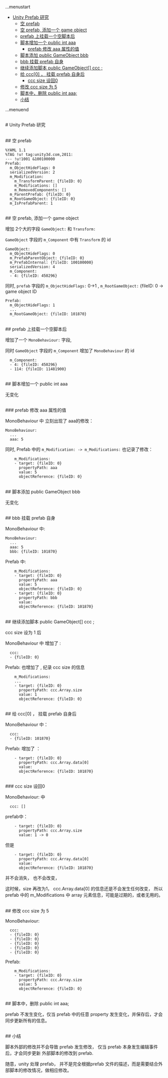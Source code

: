 ...menustart

 - [Unity Prefab 研究](#78b2b08ad01c22c1f14bc8819c10dd29)
	 - [空 prefab](#6d709c5dbee8c6e1d4833e35ea5ed9a3)
	 - [空 prefab, 添加一个 game object](#e386fc72a64bbb6f28f320bfcc082f2a)
	 - [prefab 上挂载一个空脚本后](#35ca7ecc7d43115b34d96761e3a112d7)
	 - [脚本增加一个 public int aaa](#8e11a01ecccc92c779ea4236c659dacf)
		 - [prefab 修改 aaa 属性的值](#d7521ff8314459d28ef10fa96c59e054)
	 - [脚本添加 public GameObject bbb](#94720a7b28fb47e9d387e0e3182ce839)
	 - [bbb 挂载 prefab 自身](#b4236c8d3afa787bc275008053008471)
	 - [继续添加脚本 public GameObject\[\] ccc ;](#6631c7ed396f518c2bfa5571fe54398b)
	 - [给 ccc\[0\] ， 挂载 prefab 自身后](#4e88c150f945c68cc53c3796fdc3c04e)
		 - [ccc size 设回0](#d26305a20f7a0ecc5633081925662694)
	 - [修改 ccc size 为 5](#580d91660f00d6322bd42b9483f32333)
	 - [脚本中，删除 public int aaa;](#bc66081dee086ba862581d22f6a78bfb)
	 - [小结](#5db9fd7c5a5554033a1f4bb7e6d86e7e)

...menuend



<h2 id="78b2b08ad01c22c1f14bc8819c10dd29"></h2>
# Unity Prefab 研究

<h2 id="6d709c5dbee8c6e1d4833e35ea5ed9a3"></h2>
## 空 prefab

```
%YAML 1.1
%TAG !u! tag:unity3d.com,2011:
--- !u!1001 &100100000
Prefab:
  m_ObjectHideFlags: 0
  serializedVersion: 2
  m_Modification:
    m_TransformParent: {fileID: 0}
    m_Modifications: []
    m_RemovedComponents: []
  m_ParentPrefab: {fileID: 0}
  m_RootGameObject: {fileID: 0}
  m_IsPrefabParent: 1

```

<h2 id="e386fc72a64bbb6f28f320bfcc082f2a"></h2>
## 空 prefab, 添加一个 game object


增加 2个大的字段 `GameObject:`  和  `Transform:`

`GameObject` 字段的 `m_Component` 中有 `Transform` 的 id

```
GameObject:
  m_ObjectHideFlags: 0
  m_PrefabParentObject: {fileID: 0}
  m_PrefabInternal: {fileID: 100100000}
  serializedVersion: 4
  m_Component:
  - 4: {fileID: 450296}
```


同时, `prefab` 字段的 `m_ObjectHideFlags:` 0->1 , `m_RootGameObject:` {fileID:  0 -> game object ID

```
Prefab:
  m_ObjectHideFlags: 1
  ...
  m_RootGameObject: {fileID: 101870}
```


<h2 id="35ca7ecc7d43115b34d96761e3a112d7"></h2>
## prefab 上挂载一个空脚本后

增加了一个 `MonoBehaviour:` 字段,

同时  `GameObject` 字段的 `m_Component` 增加了 `MonoBehaviour` 的 id

```
  m_Component:
  - 4: {fileID: 450296}
  - 114: {fileID: 11481900}
```


<h2 id="8e11a01ecccc92c779ea4236c659dacf"></h2>
## 脚本增加一个 public int aaa

无变化

<h2 id="d7521ff8314459d28ef10fa96c59e054"></h2>
###  prefab 修改 aaa 属性的值


MonoBehaviour 中 立刻出现了 aaa的修改：

```
MonoBehaviour:
  ...
  aaa: 5
```

同时, Prefab 中的   `m_Modification: -> m_Modifications:` 也记录了修改：

```
    m_Modifications:
    - target: {fileID: 0}
      propertyPath: aaa
      value: 5
      objectReference: {fileID: 0}
```


<h2 id="94720a7b28fb47e9d387e0e3182ce839"></h2>
## 脚本添加 public GameObject bbb

无变化


<h2 id="b4236c8d3afa787bc275008053008471"></h2>
## bbb 挂载 prefab 自身

MonoBehaviour 中:  

```
MonoBehaviour:
  ...
  aaa: 5
  bbb: {fileID: 101870}
```
  

Prefab 中:

```
    m_Modifications:
    - target: {fileID: 0}
      propertyPath: aaa
      value: 5
      objectReference: {fileID: 0}
    - target: {fileID: 0}
      propertyPath: bbb
      value: 
      objectReference: {fileID: 101870}
```

<h2 id="6631c7ed396f518c2bfa5571fe54398b"></h2>
## 继续添加脚本 public GameObject[] ccc ;

ccc size 设为 1 后

MonoBehaviour 中 增加了 :

```
  ccc:
  - {fileID: 0}
```

Prefab: 也增加了 , 纪录 ccc size 的信息

```
    m_Modifications:
    ...
    - target: {fileID: 0}
      propertyPath: ccc.Array.size
      value: 1
      objectReference: {fileID: 0}
```


<h2 id="4e88c150f945c68cc53c3796fdc3c04e"></h2>
## 给 ccc[0] ， 挂载 prefab 自身后

MonoBehaviour 中：

```
  ccc:
  - {fileID: 101870}
```

Prefab: 增加了 ：

```
    - target: {fileID: 0}
      propertyPath: ccc.Array.data[0]
      value: 
      objectReference: {fileID: 101870}
```


<h2 id="d26305a20f7a0ecc5633081925662694"></h2>
### ccc size 设回0 

MonoBehaviour: 中

```
  ccc: []
```

prefab中：

```
    - target: {fileID: 0}
      propertyPath: ccc.Array.size
      value: 1 -> 0
```

但是

```
    - target: {fileID: 0}
      propertyPath: ccc.Array.data[0]
      value: 
      objectReference: {fileID: 101870}
```

并不会消失， 也不会改变， 

这时候，size 再改为1， ccc.Array.data[0] 的信息还是不会发生任何改变，
所以 prefab 中的 m_Modifications 中 array 元素信息，可能是过期的，或者无用的。

<h2 id="580d91660f00d6322bd42b9483f32333"></h2>
## 修改 ccc size 为 5

MonoBehaviour:

```
  ccc:
  - {fileID: 0}
  - {fileID: 0}
  - {fileID: 0}
  - {fileID: 0}
  - {fileID: 0}
```

Prefab:

```
    m_Modifications:
    - target: {fileID: 0}
      propertyPath: ccc.Array.size
      value: 5
      objectReference: {fileID: 0}
```

<h2 id="bc66081dee086ba862581d22f6a78bfb"></h2>
## 脚本中，删除 public int aaa;

prefab 不发生变化，仅当 prefab 中的任意 property 发生变化，并保存后，才会同步更新所有的信息。


<h2 id="5db9fd7c5a5554033a1f4bb7e6d86e7e"></h2>
## 小结

脚本外部的修改并不会导致 prefab 发生修改， 仅当 prefab 本身发生编辑事件后，才会同步更新 外部脚本的修改到 prefab.

随意，unity 处理 prefab， 并不是完全根据prefab 文件的描述，而是需要结合外部脚本的修改情况，做相应修改。

